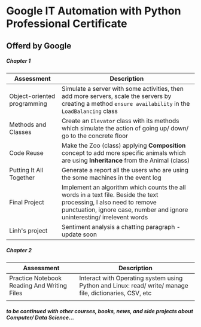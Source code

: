 # Google IT Automation with Python Professional Certificate
## Offerd by Google

##### Chapter 1

| Assessment | Description |
| ----------- | ----------- |
| Object-oriented programming | Simulate a server with some activities, then add more servers, scale the servers by creating a method `ensure availability` in the `LoadBalancing` class  |
| Methods and Classes | Create an `Elevator` class with its methods which simulate the action of going up/ down/ go to the concrete floor |
| Code Reuse | Make the Zoo (class) applying **Composition** concept to add more specific animals which are using **Inheritance** from the Animal (class) |
| Putting It All Together | Generate a report all the users who are using the some machines in the event log  |
| Final Project | Implement an algorithm which counts the all words in a text file. Beside the text processing, I also need to remove punctuation, ignore case, number and ignore uninteresting/ irrelevent words |
| Linh's project | Sentiment analysis a chatting paragraph - update soon|

##### Chapter 2

| Assessment | Description |
| ----------- | ----------- |
| Practice Notebook Reading And Writing Files | Interact with Operating system using Python and Linux: read/ write/ manage file, dictionaries, CSV, etc  |
|  |   |


##### to be continued with other courses, books, news, and side projects about Computer/ Data Science...
